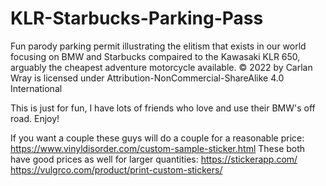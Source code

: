 # KLR-Starbucks-Parking-Pass
Fun parody parking permit illustrating the elitism that exists in our world focusing on BMW and Starbucks compaired to the Kawasaki KLR 650, arguably the cheapest adventure motorcycle available. © 2022 by Carlan Wray is licensed under Attribution-NonCommercial-ShareAlike 4.0 International

This is just for fun, I have lots of friends who love and use their BMW's off road. Enjoy!

If you want a couple these guys will do a couple for a reasonable price: https://www.vinyldisorder.com/custom-sample-sticker.html These both have good prices as well for larger quantities: https://stickerapp.com/ https://vulgrco.com/product/print-custom-stickers/
